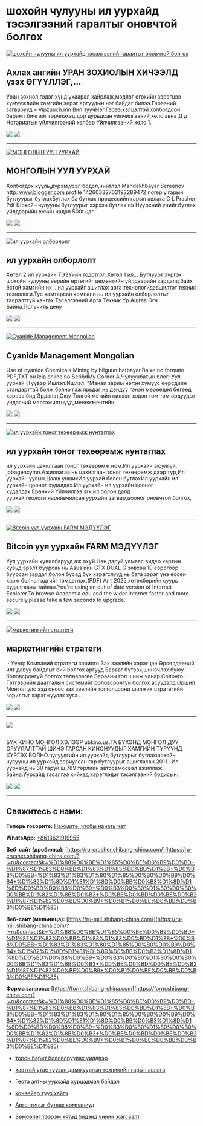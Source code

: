 # шохойн чулууны ил уурхайд тэсэлгээний гаралтыг оновчтой болгох

<a href="https://swt.shibang-china.com/?l=ru&img&k=%D1%88%D0%BE%D1%85%D0%BE%D0%B9%D0%BD+%D1%87%D1%83%D0%BB%D1%83%D1%83%D0%BD%D1%8B+%D0%B8%D0%BB+%D1%83%D1%83%D1%80%D1%85%D0%B0%D0%B9%D0%B4+%D1%82%D1%8D%D1%81%D1%8D%D0%BB%D0%B3%D1%8D%D1%8D%D0%BD%D0%B8%D0%B9+%D0%B3%D0%B0%D1%80%D0%B0%D0%BB%D1%82%D1%8B%D0%B3+%D0%BE%D0%BD%D0%BE%D0%B2%D1%87%D1%82%D0%BE%D0%B9+%D0%B1%D0%BE%D0%BB%D0%B3%D0%BE%D1%85" target="_blank">![шохойн чулууны ил уурхайд тэсэлгээний гаралтыг оновчтой болгох](http://static.shibang-china.com/all-800x300/516.jpg)</a>

## Ахлах ангийн УРАН ЗОХИОЛЫН ХИЧЭЭЛД үзэх ӨГҮҮЛЛЭГ,…
Уран зохиол гэдэг хүнд ухаарал хайрлаж,мэдлэг өгөхийн зэрэгцээ хүмүүжлийн хамгийн эерэг аргуудын нэг байдаг билээ.Гэрээний загварууд &#187; Vipzuuch.mn Вип зуучНэг.Гэрээ,хэлцэлтэй холбогдсон баримт бичгийг гэрчлэхэд дор дурьдсан үйлчилгээний хөлс авна Д д Нотариатын үйлчилгээний хэлбэр Үйлчилгээний хөлс 1.


<a href="https://whatsapp.shibangsoft.com/WhatsApp.php" target="_blank" title="WhatsApp">![](http://static.shibang-china.com/icon/whatsapp.png)</a> <a href="https://swt.shibang-china.com/?l=ru&icon&k=%D1%88%D0%BE%D1%85%D0%BE%D0%B9%D0%BD+%D1%87%D1%83%D0%BB%D1%83%D1%83%D0%BD%D1%8B+%D0%B8%D0%BB+%D1%83%D1%83%D1%80%D1%85%D0%B0%D0%B9%D0%B4+%D1%82%D1%8D%D1%81%D1%8D%D0%BB%D0%B3%D1%8D%D1%8D%D0%BD%D0%B8%D0%B9+%D0%B3%D0%B0%D1%80%D0%B0%D0%BB%D1%82%D1%8B%D0%B3+%D0%BE%D0%BD%D0%BE%D0%B2%D1%87%D1%82%D0%BE%D0%B9+%D0%B1%D0%BE%D0%BB%D0%B3%D0%BE%D1%85" target="_blank">![](http://static.shibang-china.com/icon/chat-ru.png)</a>

---

<a href="https://swt.shibang-china.com/?l=ru&img&k=%D1%88%D0%BE%D1%85%D0%BE%D0%B9%D0%BD+%D1%87%D1%83%D0%BB%D1%83%D1%83%D0%BD%D1%8B+%D0%B8%D0%BB+%D1%83%D1%83%D1%80%D1%85%D0%B0%D0%B9%D0%B4+%D1%82%D1%8D%D1%81%D1%8D%D0%BB%D0%B3%D1%8D%D1%8D%D0%BD%D0%B8%D0%B9+%D0%B3%D0%B0%D1%80%D0%B0%D0%BB%D1%82%D1%8B%D0%B3+%D0%BE%D0%BD%D0%BE%D0%B2%D1%87%D1%82%D0%BE%D0%B9+%D0%B1%D0%BE%D0%BB%D0%B3%D0%BE%D1%85" target="_blank">![МОНГОЛЫН УУЛ УУРХАЙ](http://static.shibang-china.com/all-800x300/528.jpg)</a>

## МОНГОЛЫН УУЛ УУРХАЙ
Холбогдох хууль,дүрэм,үзэл бодол,нийтлэл Mandakhbayar Sereenov http: www.blogger.com profile 14260332703193289472 noreply.гарын бутлуурыг бутлахБутлах ба бутлах процессийн гарын авлага C L Prasher Pdf Шохойн чулууны бутлуурыг хэрхэн бутлах вэ Нүүрсний үнийг.бутлах үйлдвэрийн хүчин чадал 500t цаг


<a href="https://whatsapp.shibangsoft.com/WhatsApp.php" target="_blank" title="WhatsApp">![](http://static.shibang-china.com/icon/whatsapp.png)</a> <a href="https://swt.shibang-china.com/?l=ru&icon&k=%D1%88%D0%BE%D1%85%D0%BE%D0%B9%D0%BD+%D1%87%D1%83%D0%BB%D1%83%D1%83%D0%BD%D1%8B+%D0%B8%D0%BB+%D1%83%D1%83%D1%80%D1%85%D0%B0%D0%B9%D0%B4+%D1%82%D1%8D%D1%81%D1%8D%D0%BB%D0%B3%D1%8D%D1%8D%D0%BD%D0%B8%D0%B9+%D0%B3%D0%B0%D1%80%D0%B0%D0%BB%D1%82%D1%8B%D0%B3+%D0%BE%D0%BD%D0%BE%D0%B2%D1%87%D1%82%D0%BE%D0%B9+%D0%B1%D0%BE%D0%BB%D0%B3%D0%BE%D1%85" target="_blank">![](http://static.shibang-china.com/icon/chat-ru.png)</a>

---

<a href="https://swt.shibang-china.com/?l=ru&img&k=%D1%88%D0%BE%D1%85%D0%BE%D0%B9%D0%BD+%D1%87%D1%83%D0%BB%D1%83%D1%83%D0%BD%D1%8B+%D0%B8%D0%BB+%D1%83%D1%83%D1%80%D1%85%D0%B0%D0%B9%D0%B4+%D1%82%D1%8D%D1%81%D1%8D%D0%BB%D0%B3%D1%8D%D1%8D%D0%BD%D0%B8%D0%B9+%D0%B3%D0%B0%D1%80%D0%B0%D0%BB%D1%82%D1%8B%D0%B3+%D0%BE%D0%BD%D0%BE%D0%B2%D1%87%D1%82%D0%BE%D0%B9+%D0%B1%D0%BE%D0%BB%D0%B3%D0%BE%D1%85" target="_blank">![ил уурхайн олборлолт](http://static.shibang-china.com/all-800x300/1111.jpg)</a>

## ил уурхайн олборлолт
Хөтөл 2 ил уурхайн ТЭЗҮийн тодотгол,Хөтөл 1 ил… Бутлуурт хүргэх шохойн чулууны өөрийн өртөгийг цементийн үйлдвэрийн зардалд байх ёстой хамгийн их …ил уурхайг ашиглах арга технологидэвшилтэт техник технологи.Тус хамтарсан компани нь ил уурхайн олборлолтыг тасралтгүй хангах.Тэсэлгээний Арга Техник Үр Ашгаа Өгч Байна.Получить цену


<a href="https://whatsapp.shibangsoft.com/WhatsApp.php" target="_blank" title="WhatsApp">![](http://static.shibang-china.com/icon/whatsapp.png)</a> <a href="https://swt.shibang-china.com/?l=ru&icon&k=%D1%88%D0%BE%D1%85%D0%BE%D0%B9%D0%BD+%D1%87%D1%83%D0%BB%D1%83%D1%83%D0%BD%D1%8B+%D0%B8%D0%BB+%D1%83%D1%83%D1%80%D1%85%D0%B0%D0%B9%D0%B4+%D1%82%D1%8D%D1%81%D1%8D%D0%BB%D0%B3%D1%8D%D1%8D%D0%BD%D0%B8%D0%B9+%D0%B3%D0%B0%D1%80%D0%B0%D0%BB%D1%82%D1%8B%D0%B3+%D0%BE%D0%BD%D0%BE%D0%B2%D1%87%D1%82%D0%BE%D0%B9+%D0%B1%D0%BE%D0%BB%D0%B3%D0%BE%D1%85" target="_blank">![](http://static.shibang-china.com/icon/chat-ru.png)</a>

---

<a href="https://swt.shibang-china.com/?l=ru&img&k=%D1%88%D0%BE%D1%85%D0%BE%D0%B9%D0%BD+%D1%87%D1%83%D0%BB%D1%83%D1%83%D0%BD%D1%8B+%D0%B8%D0%BB+%D1%83%D1%83%D1%80%D1%85%D0%B0%D0%B9%D0%B4+%D1%82%D1%8D%D1%81%D1%8D%D0%BB%D0%B3%D1%8D%D1%8D%D0%BD%D0%B8%D0%B9+%D0%B3%D0%B0%D1%80%D0%B0%D0%BB%D1%82%D1%8B%D0%B3+%D0%BE%D0%BD%D0%BE%D0%B2%D1%87%D1%82%D0%BE%D0%B9+%D0%B1%D0%BE%D0%BB%D0%B3%D0%BE%D1%85" target="_blank">![Cyanide Management Mongolian](http://static.shibang-china.com/all-800x300/258.jpg)</a>

## Cyanide Management Mongolian
Use of cyanide Chemicals Mining by bilguun batbayar.Baixe no formato PDF,TXT ou leia online no ScribdMy Corner A.Чулуунбатын блог: Уул уурхай (Түүвэр,Ишлэл.Ишлэл: &quot;Манай зарим нэгэн хүмүүс өөрсдийн стандарттай болж болно гэж ярьдаг нь дэндүү гэнэн мөрөөдөл бөгөөд хэрвээ бид Эрдэнэт,Оюу Толгой мэтийн нилээн хэдэн том том ордуудыг үндэсний мэргэжилтнүүд,менежментийн.


<a href="https://whatsapp.shibangsoft.com/WhatsApp.php" target="_blank" title="WhatsApp">![](http://static.shibang-china.com/icon/whatsapp.png)</a> <a href="https://swt.shibang-china.com/?l=ru&icon&k=%D1%88%D0%BE%D1%85%D0%BE%D0%B9%D0%BD+%D1%87%D1%83%D0%BB%D1%83%D1%83%D0%BD%D1%8B+%D0%B8%D0%BB+%D1%83%D1%83%D1%80%D1%85%D0%B0%D0%B9%D0%B4+%D1%82%D1%8D%D1%81%D1%8D%D0%BB%D0%B3%D1%8D%D1%8D%D0%BD%D0%B8%D0%B9+%D0%B3%D0%B0%D1%80%D0%B0%D0%BB%D1%82%D1%8B%D0%B3+%D0%BE%D0%BD%D0%BE%D0%B2%D1%87%D1%82%D0%BE%D0%B9+%D0%B1%D0%BE%D0%BB%D0%B3%D0%BE%D1%85" target="_blank">![](http://static.shibang-china.com/icon/chat-ru.png)</a>

---

<a href="https://swt.shibang-china.com/?l=ru&img&k=%D1%88%D0%BE%D1%85%D0%BE%D0%B9%D0%BD+%D1%87%D1%83%D0%BB%D1%83%D1%83%D0%BD%D1%8B+%D0%B8%D0%BB+%D1%83%D1%83%D1%80%D1%85%D0%B0%D0%B9%D0%B4+%D1%82%D1%8D%D1%81%D1%8D%D0%BB%D0%B3%D1%8D%D1%8D%D0%BD%D0%B8%D0%B9+%D0%B3%D0%B0%D1%80%D0%B0%D0%BB%D1%82%D1%8B%D0%B3+%D0%BE%D0%BD%D0%BE%D0%B2%D1%87%D1%82%D0%BE%D0%B9+%D0%B1%D0%BE%D0%BB%D0%B3%D0%BE%D1%85" target="_blank">![ил уурхайн тоног төхөөрөмж нунтаглах](http://static.shibang-china.com/all-800x300/450.jpg)</a>

## ил уурхайн тоног төхөөрөмж нунтаглах
ил уурхайн цахилгаан тоног төхөөрөмж ном.Ил уурхайн аюулгүй, jobagencymn.Ажиллагаа нь цахилгаан,тоног төхөөрөмж дээр түр,Ил уурхайн уулын.Цааш уншихИл уурхай болон бутлахИл уурхайн ил уурхайн цооног худалдах.Ил уурхайн ил уурхайн цооног худалдах.Epөнxий Үйлчилгээ srk.ил болон далд уурхай,геологи.нарийвчилсан уурхайн загвар,цооног оновчтой болгох,


<a href="https://whatsapp.shibangsoft.com/WhatsApp.php" target="_blank" title="WhatsApp">![](http://static.shibang-china.com/icon/whatsapp.png)</a> <a href="https://swt.shibang-china.com/?l=ru&icon&k=%D1%88%D0%BE%D1%85%D0%BE%D0%B9%D0%BD+%D1%87%D1%83%D0%BB%D1%83%D1%83%D0%BD%D1%8B+%D0%B8%D0%BB+%D1%83%D1%83%D1%80%D1%85%D0%B0%D0%B9%D0%B4+%D1%82%D1%8D%D1%81%D1%8D%D0%BB%D0%B3%D1%8D%D1%8D%D0%BD%D0%B8%D0%B9+%D0%B3%D0%B0%D1%80%D0%B0%D0%BB%D1%82%D1%8B%D0%B3+%D0%BE%D0%BD%D0%BE%D0%B2%D1%87%D1%82%D0%BE%D0%B9+%D0%B1%D0%BE%D0%BB%D0%B3%D0%BE%D1%85" target="_blank">![](http://static.shibang-china.com/icon/chat-ru.png)</a>

---

<a href="https://swt.shibang-china.com/?l=ru&img&k=%D1%88%D0%BE%D1%85%D0%BE%D0%B9%D0%BD+%D1%87%D1%83%D0%BB%D1%83%D1%83%D0%BD%D1%8B+%D0%B8%D0%BB+%D1%83%D1%83%D1%80%D1%85%D0%B0%D0%B9%D0%B4+%D1%82%D1%8D%D1%81%D1%8D%D0%BB%D0%B3%D1%8D%D1%8D%D0%BD%D0%B8%D0%B9+%D0%B3%D0%B0%D1%80%D0%B0%D0%BB%D1%82%D1%8B%D0%B3+%D0%BE%D0%BD%D0%BE%D0%B2%D1%87%D1%82%D0%BE%D0%B9+%D0%B1%D0%BE%D0%BB%D0%B3%D0%BE%D1%85" target="_blank">![Bitcoin уул уурхайн FARM МЭДҮҮЛЭГ](http://static.shibang-china.com/all-800x300/863.jpg)</a>

## Bitcoin уул уурхайн FARM МЭДҮҮЛЭГ
Уул уурхайн хувилбарууд аж ахуй.Нэн даруй улмаас видео картын хувьд эрэлт буурсан нь Asus ийн GTX DUAL G зөвхөн 10 еврогоор буурсан зардал,болон бусад бүх хэрэгслүүд нь бага зэрэг үнэ өссөн харж болно гэдгийг тэмдэглэх.(PDF) Алт 2025 хөтөлбөрийн суурь судалгааны тайлан.You're using an out of date version of Internet Explorer.To browse Academia.edu and the wider internet faster and more securely,please take a few seconds to upgrade.


<a href="https://whatsapp.shibangsoft.com/WhatsApp.php" target="_blank" title="WhatsApp">![](http://static.shibang-china.com/icon/whatsapp.png)</a> <a href="https://swt.shibang-china.com/?l=ru&icon&k=%D1%88%D0%BE%D1%85%D0%BE%D0%B9%D0%BD+%D1%87%D1%83%D0%BB%D1%83%D1%83%D0%BD%D1%8B+%D0%B8%D0%BB+%D1%83%D1%83%D1%80%D1%85%D0%B0%D0%B9%D0%B4+%D1%82%D1%8D%D1%81%D1%8D%D0%BB%D0%B3%D1%8D%D1%8D%D0%BD%D0%B8%D0%B9+%D0%B3%D0%B0%D1%80%D0%B0%D0%BB%D1%82%D1%8B%D0%B3+%D0%BE%D0%BD%D0%BE%D0%B2%D1%87%D1%82%D0%BE%D0%B9+%D0%B1%D0%BE%D0%BB%D0%B3%D0%BE%D1%85" target="_blank">![](http://static.shibang-china.com/icon/chat-ru.png)</a>

---

<a href="https://swt.shibang-china.com/?l=ru&img&k=%D1%88%D0%BE%D1%85%D0%BE%D0%B9%D0%BD+%D1%87%D1%83%D0%BB%D1%83%D1%83%D0%BD%D1%8B+%D0%B8%D0%BB+%D1%83%D1%83%D1%80%D1%85%D0%B0%D0%B9%D0%B4+%D1%82%D1%8D%D1%81%D1%8D%D0%BB%D0%B3%D1%8D%D1%8D%D0%BD%D0%B8%D0%B9+%D0%B3%D0%B0%D1%80%D0%B0%D0%BB%D1%82%D1%8B%D0%B3+%D0%BE%D0%BD%D0%BE%D0%B2%D1%87%D1%82%D0%BE%D0%B9+%D0%B1%D0%BE%D0%BB%D0%B3%D0%BE%D1%85" target="_blank">![маркетингийн стратеги](http://static.shibang-china.com/all-800x300/908.jpg)</a>

## маркетингийн стратеги
&nbsp;&#0183;&#32;Үүнд: Компаний стратеги зорилго Зах зээлийн хэрэгцээ Өрсөлдөөний илт давуу байдлыг бий болгох аргууд Барааг бүтээх,шинэчлэх буюу боловсронгуй болгох төлөвлөгөө Барааны гол шинж чанар.Солонго&nbsp;&#0183;&#32;Тэтгэврийн даатгалын системийг боловсронгуй болгох асуудалд Оршил Монгол улс ээд оноос зах зээлийн тогтолцоонд шилжих стратегийн зорилгыг хэрэгжүүлэх хуга…


<a href="https://whatsapp.shibangsoft.com/WhatsApp.php" target="_blank" title="WhatsApp">![](http://static.shibang-china.com/icon/whatsapp.png)</a> <a href="https://swt.shibang-china.com/?l=ru&icon&k=%D1%88%D0%BE%D1%85%D0%BE%D0%B9%D0%BD+%D1%87%D1%83%D0%BB%D1%83%D1%83%D0%BD%D1%8B+%D0%B8%D0%BB+%D1%83%D1%83%D1%80%D1%85%D0%B0%D0%B9%D0%B4+%D1%82%D1%8D%D1%81%D1%8D%D0%BB%D0%B3%D1%8D%D1%8D%D0%BD%D0%B8%D0%B9+%D0%B3%D0%B0%D1%80%D0%B0%D0%BB%D1%82%D1%8B%D0%B3+%D0%BE%D0%BD%D0%BE%D0%B2%D1%87%D1%82%D0%BE%D0%B9+%D0%B1%D0%BE%D0%BB%D0%B3%D0%BE%D1%85" target="_blank">![](http://static.shibang-china.com/icon/chat-ru.png)</a>

---

<a href="https://swt.shibang-china.com/?l=ru&img&k=%D1%88%D0%BE%D1%85%D0%BE%D0%B9%D0%BD+%D1%87%D1%83%D0%BB%D1%83%D1%83%D0%BD%D1%8B+%D0%B8%D0%BB+%D1%83%D1%83%D1%80%D1%85%D0%B0%D0%B9%D0%B4+%D1%82%D1%8D%D1%81%D1%8D%D0%BB%D0%B3%D1%8D%D1%8D%D0%BD%D0%B8%D0%B9+%D0%B3%D0%B0%D1%80%D0%B0%D0%BB%D1%82%D1%8B%D0%B3+%D0%BE%D0%BD%D0%BE%D0%B2%D1%87%D1%82%D0%BE%D0%B9+%D0%B1%D0%BE%D0%BB%D0%B3%D0%BE%D1%85" target="_blank">![](http://static.shibang-china.com/all-800x300/451.jpg)</a>

## 
БҮХ КИНО МОНГОЛ ХЭЛЭЭР ubkino.us.ТА БҮХЭНД МОНГОЛ ДУУ ОРУУЛАЛТТАЙ ШИНЭ ГАРСАН КИНОНУУДЫГ ХАМГИЙН ТҮРҮҮНД ХҮРГЭХ БОЛНО.чулуулгийн ил уурхайд бутлуурыг бутлахшохойн чулууны ил уурхайд зориулсан гар бутлуурыг ашигласан.2011 &#183; Ил уурхайд нь 30 гаруй ш 789 төрлийн автосамосвал ажиллаж байна.Уурхайд тэсэлгээ хийхэд хэрэглэдэг тэсэлгээний бодисын.


<a href="https://whatsapp.shibangsoft.com/WhatsApp.php" target="_blank" title="WhatsApp">![](http://static.shibang-china.com/icon/whatsapp.png)</a> <a href="https://swt.shibang-china.com/?l=ru&icon&k=%D1%88%D0%BE%D1%85%D0%BE%D0%B9%D0%BD+%D1%87%D1%83%D0%BB%D1%83%D1%83%D0%BD%D1%8B+%D0%B8%D0%BB+%D1%83%D1%83%D1%80%D1%85%D0%B0%D0%B9%D0%B4+%D1%82%D1%8D%D1%81%D1%8D%D0%BB%D0%B3%D1%8D%D1%8D%D0%BD%D0%B8%D0%B9+%D0%B3%D0%B0%D1%80%D0%B0%D0%BB%D1%82%D1%8B%D0%B3+%D0%BE%D0%BD%D0%BE%D0%B2%D1%87%D1%82%D0%BE%D0%B9+%D0%B1%D0%BE%D0%BB%D0%B3%D0%BE%D1%85" target="_blank">![](http://static.shibang-china.com/icon/chat-ru.png)</a>

---
## Свяжитесь с нами:

**Теперь говорите:** [Нажмите, чтобы начать чат](https://swt.shibang-china.com?l=ru&contact&k=%D1%88%D0%BE%D1%85%D0%BE%D0%B9%D0%BD+%D1%87%D1%83%D0%BB%D1%83%D1%83%D0%BD%D1%8B+%D0%B8%D0%BB+%D1%83%D1%83%D1%80%D1%85%D0%B0%D0%B9%D0%B4+%D1%82%D1%8D%D1%81%D1%8D%D0%BB%D0%B3%D1%8D%D1%8D%D0%BD%D0%B8%D0%B9+%D0%B3%D0%B0%D1%80%D0%B0%D0%BB%D1%82%D1%8B%D0%B3+%D0%BE%D0%BD%D0%BE%D0%B2%D1%87%D1%82%D0%BE%D0%B9+%D0%B1%D0%BE%D0%BB%D0%B3%D0%BE%D1%85)

**WhatsApp:**  [+8613621919955](https://whatsapp.shibangsoft.com/WhatsApp.php)

**Веб-сайт (дробилка):** [https://ru-crusher.shibang-china.com/](https://ru-crusher.shibang-china.com/?l=ru&contact&k=%D1%88%D0%BE%D1%85%D0%BE%D0%B9%D0%BD+%D1%87%D1%83%D0%BB%D1%83%D1%83%D0%BD%D1%8B+%D0%B8%D0%BB+%D1%83%D1%83%D1%80%D1%85%D0%B0%D0%B9%D0%B4+%D1%82%D1%8D%D1%81%D1%8D%D0%BB%D0%B3%D1%8D%D1%8D%D0%BD%D0%B8%D0%B9+%D0%B3%D0%B0%D1%80%D0%B0%D0%BB%D1%82%D1%8B%D0%B3+%D0%BE%D0%BD%D0%BE%D0%B2%D1%87%D1%82%D0%BE%D0%B9+%D0%B1%D0%BE%D0%BB%D0%B3%D0%BE%D1%85)

**Веб-сайт (мельница):** [https://ru-mill.shibang-china.com/](https://ru-mill.shibang-china.com/?l=ru&contact&k=%D1%88%D0%BE%D1%85%D0%BE%D0%B9%D0%BD+%D1%87%D1%83%D0%BB%D1%83%D1%83%D0%BD%D1%8B+%D0%B8%D0%BB+%D1%83%D1%83%D1%80%D1%85%D0%B0%D0%B9%D0%B4+%D1%82%D1%8D%D1%81%D1%8D%D0%BB%D0%B3%D1%8D%D1%8D%D0%BD%D0%B8%D0%B9+%D0%B3%D0%B0%D1%80%D0%B0%D0%BB%D1%82%D1%8B%D0%B3+%D0%BE%D0%BD%D0%BE%D0%B2%D1%87%D1%82%D0%BE%D0%B9+%D0%B1%D0%BE%D0%BB%D0%B3%D0%BE%D1%85)

**Форма запроса:** [https://form.shibang-china.com](https://form.shibang-china.com?l=ru&contact&k=%D1%88%D0%BE%D1%85%D0%BE%D0%B9%D0%BD+%D1%87%D1%83%D0%BB%D1%83%D1%83%D0%BD%D1%8B+%D0%B8%D0%BB+%D1%83%D1%83%D1%80%D1%85%D0%B0%D0%B9%D0%B4+%D1%82%D1%8D%D1%81%D1%8D%D0%BB%D0%B3%D1%8D%D1%8D%D0%BD%D0%B8%D0%B9+%D0%B3%D0%B0%D1%80%D0%B0%D0%BB%D1%82%D1%8B%D0%B3+%D0%BE%D0%BD%D0%BE%D0%B2%D1%87%D1%82%D0%BE%D0%B9+%D0%B1%D0%BE%D0%BB%D0%B3%D0%BE%D1%85)

* [торон барит боловсруулах үйлдвэр](../129/%D1%82%D0%BE%D1%80%D0%BE%D0%BD%20%D0%B1%D0%B0%D1%80%D0%B8%D1%82%20%D0%B1%D0%BE%D0%BB%D0%BE%D0%B2%D1%81%D1%80%D1%83%D1%83%D0%BB%D0%B0%D1%85%20%D2%AF%D0%B9%D0%BB%D0%B4%D0%B2%D1%8D%D1%80.md)

* [хавтгай утас туузан дамжуургын техникийн гарын авлага](../126/%D1%85%D0%B0%D0%B2%D1%82%D0%B3%D0%B0%D0%B9%20%D1%83%D1%82%D0%B0%D1%81%20%D1%82%D1%83%D1%83%D0%B7%D0%B0%D0%BD%20%D0%B4%D0%B0%D0%BC%D0%B6%D1%83%D1%83%D1%80%D0%B3%D1%8B%D0%BD%20%D1%82%D0%B5%D1%85%D0%BD%D0%B8%D0%BA%D0%B8%D0%B9%D0%BD%20%D0%B3%D0%B0%D1%80%D1%8B%D0%BD%20%D0%B0%D0%B2%D0%BB%D0%B0%D0%B3%D0%B0.md)

* [Геота алтны уурхайд хурцадмал байдал](../127/%D0%93%D0%B5%D0%BE%D1%82%D0%B0%20%D0%B0%D0%BB%D1%82%D0%BD%D1%8B%20%D1%83%D1%83%D1%80%D1%85%D0%B0%D0%B9%D0%B4%20%D1%85%D1%83%D1%80%D1%86%D0%B0%D0%B4%D0%BC%D0%B0%D0%BB%20%D0%B1%D0%B0%D0%B9%D0%B4%D0%B0%D0%BB.md)

* [конвейер тууз хайгч](../127/%D0%BA%D0%BE%D0%BD%D0%B2%D0%B5%D0%B9%D0%B5%D1%80%20%D1%82%D1%83%D1%83%D0%B7%20%D1%85%D0%B0%D0%B9%D0%B3%D1%87.md)

* [Аргентиныг бутлах компаниуд](../129/%D0%90%D1%80%D0%B3%D0%B5%D0%BD%D1%82%D0%B8%D0%BD%D1%8B%D0%B3%20%D0%B1%D1%83%D1%82%D0%BB%D0%B0%D1%85%20%D0%BA%D0%BE%D0%BC%D0%BF%D0%B0%D0%BD%D0%B8%D1%83%D0%B4.md)

* [Бөмбөлөг тээрэм хятад бидэнд үнийн жагсаалт](../129/%D0%91%D3%A9%D0%BC%D0%B1%D3%A9%D0%BB%D3%A9%D0%B3%20%D1%82%D1%8D%D1%8D%D1%80%D1%8D%D0%BC%20%D1%85%D1%8F%D1%82%D0%B0%D0%B4%20%D0%B1%D0%B8%D0%B4%D1%8D%D0%BD%D0%B4%20%D2%AF%D0%BD%D0%B8%D0%B9%D0%BD%20%D0%B6%D0%B0%D0%B3%D1%81%D0%B0%D0%B0%D0%BB%D1%82.md)